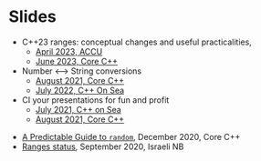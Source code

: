 # Slides

<div class="r-stack">

<div class="fragment fade-out" data-fragment-index="0">

- C++23 ranges: conceptual changes and useful practicalities, 
  - [April 2023, ACCU](ranges_23/accu.md)
  - [June 2023, Core C++](ranges_23/ranges.md)
- Number ⟷ String conversions
  - [August 2021, Core C++](number-string-core-cpp/number_string.md)
  - [July 2022, C++ On Sea](number-string-cpp-on-sea/number_string.md)
- CI your presentations for fun and profit
  - [July 2021, C++ on Sea](presentation-ci-cpp-on-sea/presentation_ci.md)
  - [August 2021, Core C++](presentation-ci-core-cpp/presentation_ci.md)

</div>

<div class="fragment" data-fragment-index="0" style="height: 100%;">

- [A Predictable Guide to `random`](predictable-guide-to-random/random.md), December 2020, Core C++
- [Ranges status](ranges-status/ranges.md), September 2020, Israeli NB

</div>

</div>
